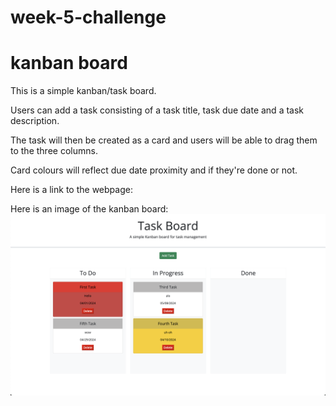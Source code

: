 # week-5-challenge

# kanban board

This is a simple kanban/task board.

Users can add a task consisting of a task title, task due date and a task description.

The task will then be created as a card and users will be able to drag them to the three columns.

Card colours will reflect due date proximity and if they're done or not.

Here is a link to the webpage: 

Here is an image of the kanban board:
![Shows a taskboard wit 4 task cards in two of the three columns](./assets/images/kanban-board.png)
